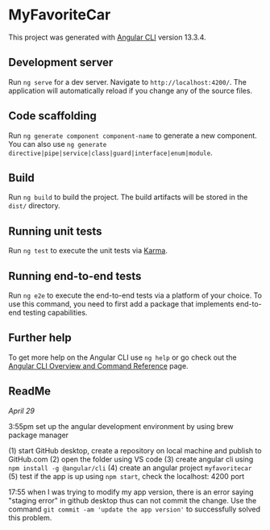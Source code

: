 # MyFavoriteCar

This project was generated with [Angular CLI](https://github.com/angular/angular-cli) version 13.3.4.

## Development server

Run `ng serve` for a dev server. Navigate to `http://localhost:4200/`. The application will automatically reload if you change any of the source files.

## Code scaffolding

Run `ng generate component component-name` to generate a new component. You can also use `ng generate directive|pipe|service|class|guard|interface|enum|module`.

## Build

Run `ng build` to build the project. The build artifacts will be stored in the `dist/` directory.

## Running unit tests

Run `ng test` to execute the unit tests via [Karma](https://karma-runner.github.io).

## Running end-to-end tests

Run `ng e2e` to execute the end-to-end tests via a platform of your choice. To use this command, you need to first add a package that implements end-to-end testing capabilities.

## Further help

To get more help on the Angular CLI use `ng help` or go check out the [Angular CLI Overview and Command Reference](https://angular.io/cli) page.


## ReadMe

*April 29*

3:55pm set up the angular development environment by using brew package manager

(1) start GitHub desktop, create a repository on local machine and publish to GitHub.com
(2) open the folder using VS code
(3) create angular cli using `npm install -g @angular/cli`
(4) create an angular project `myfavoritecar`
(5) test if the app is up using `npm start`, check the localhost: 4200 port

17:55 when I was trying to modify my app version, there is an error saying "staging error" in github desktop thus can not commit the change. Use the command `git commit -am 'update the app version'` to successfully solved this problem.
